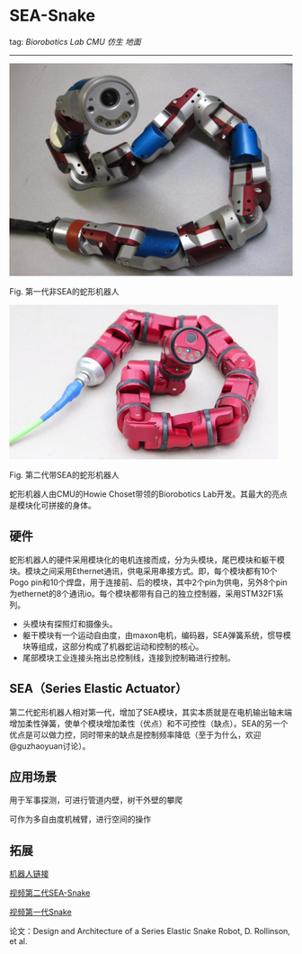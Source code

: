 # SEA-Snake
tag: *Biorobotics Lab CMU* *仿生* *地面*

---

![SEA-Snake](../meta/pic/SEA_Snake.jpeg)

Fig. 第一代非SEA的蛇形机器人

![SEA-Snake](../meta/pic/SEA_Snake2.png)

Fig. 第二代带SEA的蛇形机器人

蛇形机器人由CMU的Howie Choset带领的Biorobotics Lab开发。其最大的亮点是模块化可拼接的身体。
## 硬件
蛇形机器人的硬件采用模块化的电机连接而成，分为头模块，尾巴模块和躯干模块。模块之间采用Ethernet通讯，供电采用串接方式。即，每个模块都有10个Pogo pin和10个焊盘，用于连接前、后的模块，其中2个pin为供电，另外8个pin为ethernet的8个通讯io。每个模块都带有自己的独立控制器，采用STM32F1系列。

- 头模块有探照灯和摄像头。
- 躯干模块有一个运动自由度，由maxon电机，编码器，SEA弹簧系统，惯导模块等组成，这部分构成了机器蛇运动和控制的核心。
- 尾部模块工业连接头拖出总控制线，连接到控制箱进行控制。


## SEA（Series Elastic Actuator）
第二代蛇形机器人相对第一代，增加了SEA模块，其实本质就是在电机输出轴末端增加柔性弹簧，使单个模块增加柔性（优点）和不可控性（缺点）。SEA的另一个优点是可以做力控，同时带来的缺点是控制频率降低（至于为什么，欢迎@guzhaoyuan讨论）。

## 应用场景
用于军事探测，可进行管道内壁，树干外壁的攀爬

可作为多自由度机械臂，进行空间的操作

## 拓展
[机器人链接](http://biorobotics.ri.cmu.edu/projects/modsnake/)

[视频第二代SEA-Snake](https://www.youtube.com/watch?v=te4M-b69fVs)

[视频第一代Snake](https://www.youtube.com/watch?v=kNH0eAqz_WU&list=PLfxH9gJUcI6GG0fK4st2L8X_IJWhwlzzb&index=6)

论文：Design and Architecture of a Series Elastic Snake Robot, D. Rollinson, et al.